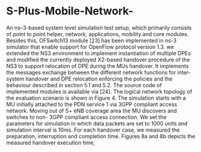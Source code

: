 # S-Plus-Mobile-Network-

An ns–3-based system level simulation test setup, which primarily consists of point to point helper, network, applications, mobility and core modules. Besides this, OFSwitch13 module [23] has been implemented in ns-3 simulator that enable support for OpenFlow protocol version 1.3. we extended the NS3 environment to implement instantiation of multiple DPEs and modified the currently deployed X2-based handover procedure of the NS3 to support relocation of DPE during the MUs handover. It implements the messages exchange between the different network functions for inter-system handover and DPE relocation enforcing the policies and the behaviour described in section 5.1 and 5.2. The source code of implemented modules is available via [24]. The logical network topology of the evaluation scenario is shown in Figure 4. The simulation starts with a MU initially attached to the PDN service 1 via 3GPP compliant access network. Moving out of S+ eNB coverage area the MU discovers and switches to non- 3GPP compliant access connection. We set the parameters for simulation in which data packets are set to 1000 units and simulation interval is 10ms. For each handover case, we measured the preparation, interruption and completion time. Figures 8a and 8b depicts the measured handover execution time,
